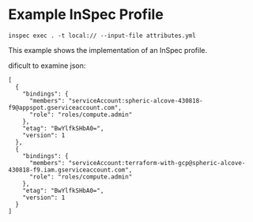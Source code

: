 # Example InSpec Profile
```
inspec exec . -t local:// --input-file attributes.yml
```

This example shows the implementation of an InSpec profile.


dificult to examine json:
```
[
  {
    "bindings": {
      "members": "serviceAccount:spheric-alcove-430818-f9@appspot.gserviceaccount.com",
      "role": "roles/compute.admin"
    },
    "etag": "BwYlfkSHbA0=",
    "version": 1
  },
  {
    "bindings": {
      "members": "serviceAccount:terraform-with-gcp@spheric-alcove-430818-f9.iam.gserviceaccount.com",
      "role": "roles/compute.admin"
    },
    "etag": "BwYlfkSHbA0=",
    "version": 1
  }
]
```